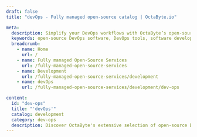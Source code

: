 ```yaml
---
draft: false
title: "devOps - Fully managed open-source catalog | OctaByte.io"

meta:
  description: Simplify your DevOps workflows with OctaByte’s open-source software selection. We manage installation, backups, updates, and maintenance, letting you focus on your projects.
  keywords: open-source DevOps software, DevOps tools, software development, DevOps automation, CI/CD, infrastructure management, OctaByte, DevOps support, DevOps installation, software updates, DevOps backups, project management, software maintenance
  breadcrumb:
    - name: Home
      url: /
    - name: Fully managed Open-Source Services
      url: /fully-managed-open-source-services
    - name: Development
      url: /fully-managed-open-source-services/development
    - name: devOps
      url: /fully-managed-open-source-services/development/dev-ops

content:
  id: "dev-ops"
  title: "'devOps'"
  catalog: development
  category: dev-ops
  description: Discover OctaByte's extensive selection of open-source DevOps software, carefully curated to enhance your software development process. From seamless installation to regular updates, reliable backups, and ongoing support, we take care of the heavy lifting so you can focus on building and scaling your projects. Whether you're deploying CI/CD pipelines, monitoring systems, or automating your infrastructure, our platform simplifies the management of DevOps tools, ensuring a smooth and efficient experience every step of the way. Let us handle the technical details while you drive innovation forward with powerful, open-source solutions.
---
```


